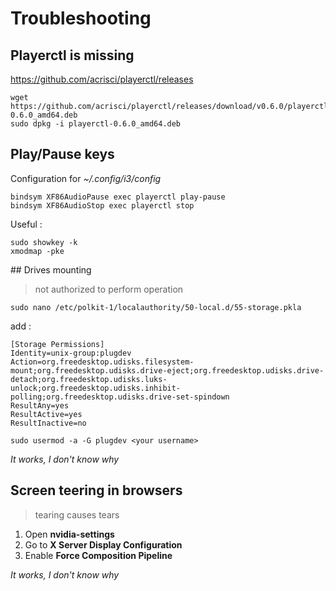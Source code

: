 # Troubleshooting

## Playerctl is missing
https://github.com/acrisci/playerctl/releases

```
wget https://github.com/acrisci/playerctl/releases/download/v0.6.0/playerctl-0.6.0_amd64.deb
sudo dpkg -i playerctl-0.6.0_amd64.deb
```

## Play/Pause keys
Configuration for *~/.config/i3/config*
```
bindsym XF86AudioPause exec playerctl play-pause
bindsym XF86AudioStop exec playerctl stop
```

Useful :
```
sudo showkey -k
xmodmap -pke
```

## Drives mounting
> not authorized to perform operation

```
sudo nano /etc/polkit-1/localauthority/50-local.d/55-storage.pkla
```

add :
```
[Storage Permissions]
Identity=unix-group:plugdev
Action=org.freedesktop.udisks.filesystem-mount;org.freedesktop.udisks.drive-eject;org.freedesktop.udisks.drive-detach;org.freedesktop.udisks.luks-unlock;org.freedesktop.udisks.inhibit-polling;org.freedesktop.udisks.drive-set-spindown
ResultAny=yes
ResultActive=yes
ResultInactive=no
```

```
sudo usermod -a -G plugdev <your username>
```
*It works, I don't know why*

## Screen teering in browsers
> tearing causes tears

1. Open **nvidia-settings**
2. Go to **X Server Display Configuration**
3. Enable **Force Composition Pipeline**

*It works, I don't know why*
